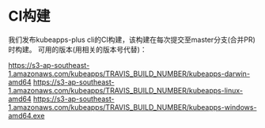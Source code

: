 # CI构建

我们发布kubeapps-plus cli的CI构建，该构建在每次提交至master分支(合并PR)时构建。 可用的版本(用相关的版本号代替)：

https://s3-ap-southeast-1.amazonaws.com/kubeapps/TRAVIS_BUILD_NUMBER/kubeapps-darwin-amd64
https://s3-ap-southeast-1.amazonaws.com/kubeapps/TRAVIS_BUILD_NUMBER/kubeapps-linux-amd64
https://s3-ap-southeast-1.amazonaws.com/kubeapps/TRAVIS_BUILD_NUMBER/kubeapps-windows-amd64.exe
